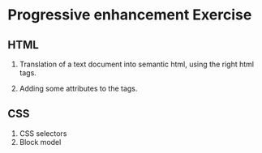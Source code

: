 # Progressive enhancement Exercise

## HTML 
1. Translation of a text document into semantic html, using the right html tags.

2. Adding some attributes to the tags.

## CSS
1. CSS selectors
2. Block model